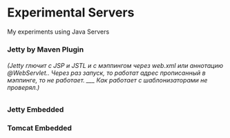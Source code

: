 # Experimental Servers
My experiments using Java Servers

### Jetty by Maven Plugin

###### (Jetty глючит с JSP и JSTL и с мэппингом через web.xml или аннотацию @WebServlet.. Через раз запуск, то работат адрес прописанный в мэппинге, то не работает. ___   Как работает с шаблонизаторами не проверял.)

### Jetty Embedded

### Tomcat Embedded

